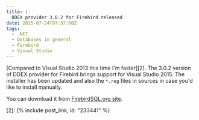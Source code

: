 ```yaml
---
title: |-
  DDEX provider 3.0.2 for Firebird released
date: 2015-07-24T07:37:00Z
tags:
  - .NET
  - Databases in general
  - Firebird
  - Visual Studio
---
```

[Compared to Visual Studio 2013 this time I'm faster][2]. The 3.0.2 version of DDEX provider for Firebird brings support for Visual Studio 2015. The installer has been updated and also the `*.reg` files in sources in case you'd like to install manually.

You can download it from [FirebirdSQL.org site][1].

[1]: http://www.firebirdsql.org/en/net-provider/
[2]: {% include post_link, id: "233441" %}